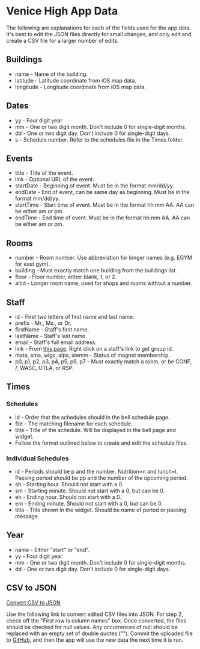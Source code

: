 # Venice High App Data

The following are explanations for each of the fields used for the app data. It's best to edit the JSON files directly for small changes, and only edit and create a CSV file for a larger number of edits.

## Buildings
* name - Name of the building.
* latitude - Latitude coordinate from iOS map data.
* longitude - Longitude coordinate from iOS map data.

## Dates
* yy - Four digit year.
* mm - One or two digit month. Don't include 0 for single-digit months.
* dd - One or two digit day. Don't include 0 for single-digit days.
* s - Schedule number. Refer to the schedules file in the Times folder.

## Events
* title - Title of the event.
* link - Optional URL of the event.
* startDate - Beginning of event. Must be in the format mm/dd/yy.
* endDate - End of event, can be same day as beginning. Must be in the format mm/dd/yy.
* startTime - Start time of event. Must be in the format hh:mm AA. AA can be either am or pm.
* endTime - End time of event. Must be in the format hh:mm AA. AA can be either am or pm.

## Rooms
* number - Room number. Use abbreviation for longer names (e.g. EGYM for east gym).
* building - Must exactly match one building from the buildings list.
* floor - Floor number, either blank, 1, or 2.
* altid - Longer room name, used for shops and rooms without a number.

## Staff
* id - First two letters of first name and last name.
* prefix - Mr., Ms., or Dr.
* firstName - Staff's first name.
* lastName - Staff's last name.
* email - Staff's full email address.
* link - From [this page](https://venicehs-lausd-ca.schoolloop.com/cms/page_view?d=x&piid=&vpid=1445756245343). Right click on a staff's link to get group id.
* mata, sma, wlgs, alps, stemm - Status of magnet membership.
* p0, p1, p2, p3, p4, p5, p6, p7 - Must exactly match a room, or be CONF, /, WASC, UTLA, or RSP.

## Times
### Schedules
* id - Order that the schedules should in the bell schedule page.
* file - The matching filename for each schedule.
* title - Title of the schedule. WIll be displayed in the bell page and widget.
* Follow the format outlined below to create and edit the schedule files.

### Individual Schedules
* id - Periods should be p and the number. Nutrition=n and lunch=l. Passing period should be pp and the number of the upcoming period.
* sh - Starting hour. Should not start with a 0.
* sm - Starting minute. Should not start with a 0, but can be 0.
* eh - Ending hour. Should not start with a 0.
* em - Ending minute. Should not start with a 0, but can be 0.
* title - Title shown in the widget. Should be name of period or passing message.

## Year
* name - Either "start" or "end".
* yy - Four digit year.
* mm - One or two digit month. Don't include 0 for single-digit months.
* dd - One or two digit day. Don't include 0 for single-digit days.

## CSV to JSON
[Convert CSV to JSON](http://www.convertcsv.com/csv-to-json.htm)

Use the following link to convert edited CSV files into JSON.
For step 2, check off the "First row is column names" box.
Once converted, the files should be checked for null values. Any occurrences of null should be replaced with an empty set of double quotes ("").
Commit the uploaded file to [GitHub](https://github.com/steets250/Venice-High-App-Data), and then the app will use the new data the next time it is run.
